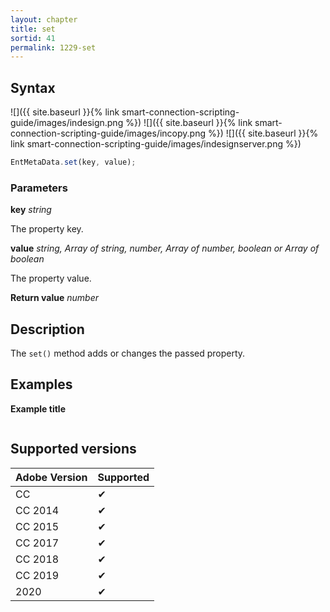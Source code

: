 ```yaml
---
layout: chapter
title: set
sortid: 41
permalink: 1229-set
---
```

## Syntax

![]({{ site.baseurl }}{% link smart-connection-scripting-guide/images/indesign.png %}) ![]({{ site.baseurl }}{% link smart-connection-scripting-guide/images/incopy.png %}) ![]({{ site.baseurl }}{% link smart-connection-scripting-guide/images/indesignserver.png %})
```javascript
EntMetaData.set(key, value);
```

### Parameters

**key** *string* 

The property key.

**value** *string, Array of string, number, Array of number, boolean or Array of boolean*

The property value.

**Return value** *number*

## Description

The `set()` method adds or changes the passed property. 

## Examples

**Example title**

```javascript

```

## Supported versions

| Adobe Version | Supported |
|---------------|---------|
| CC            | ✔       |
| CC 2014       | ✔       |
| CC 2015       | ✔       |
| CC 2017       | ✔       |
| CC 2018       | ✔       |
| CC 2019       | ✔       |
| 2020          | ✔       |